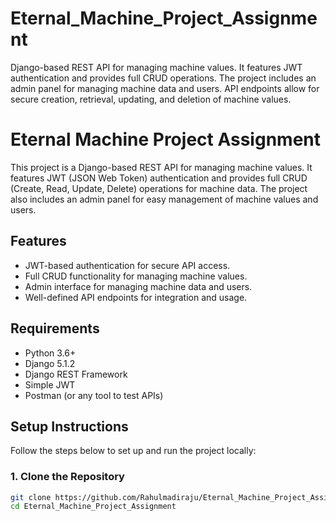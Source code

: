 # Eternal_Machine_Project_Assignment
Django-based REST API for managing machine values. It features JWT authentication and provides full CRUD operations. The project includes an admin panel for managing machine data and users. API endpoints allow for secure creation, retrieval, updating, and deletion of machine values.

# Eternal Machine Project Assignment

This project is a Django-based REST API for managing machine values. It features JWT (JSON Web Token) authentication and provides full CRUD (Create, Read, Update, Delete) operations for machine data. The project also includes an admin panel for easy management of machine values and users.

## Features

- JWT-based authentication for secure API access.
- Full CRUD functionality for managing machine values.
- Admin interface for managing machine data and users.
- Well-defined API endpoints for integration and usage.

## Requirements

- Python 3.6+
- Django 5.1.2
- Django REST Framework
- Simple JWT
- Postman (or any tool to test APIs)

## Setup Instructions

Follow the steps below to set up and run the project locally:

### 1. Clone the Repository

```bash
git clone https://github.com/Rahulmadiraju/Eternal_Machine_Project_Assignment.git
cd Eternal_Machine_Project_Assignment
